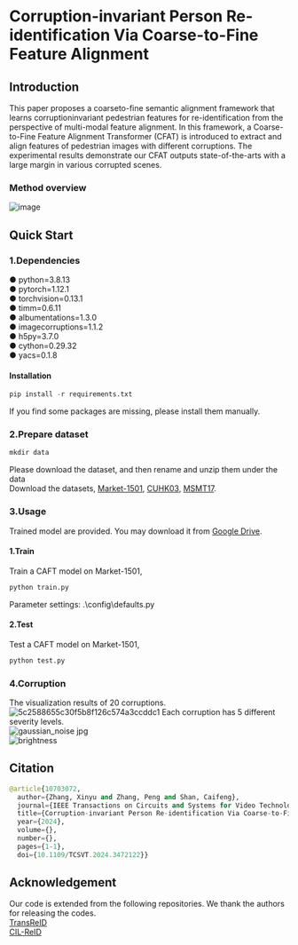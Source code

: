 # Corruption-invariant Person Re-identification Via Coarse-to-Fine Feature Alignment

## Introduction
This paper proposes a coarseto-fine semantic alignment framework that learns corruptioninvariant pedestrian features for re-identification from the perspective of multi-modal feature alignment. In this framework, a Coarse-to-Fine Feature Alignment Transformer (CFAT) is introduced to extract and align features of pedestrian images with different corruptions. The experimental results demonstrate our CFAT outputs state-of-the-arts with a large margin in various corrupted scenes.

### Method overview
![image](https://github.com/user-attachments/assets/27612791-d121-41ad-aab3-b3b8e0965ecc)

## Quick Start
### 1.Dependencies
● python=3.8.13<br>
● pytorch=1.12.1<br>
● torchvision=0.13.1<br>
● timm=0.6.11<br>
● albumentations=1.3.0<br>
● imagecorruptions=1.1.2<br>
● h5py=3.7.0<br>
● cython=0.29.32<br>
● yacs=0.1.8<br>

#### Installation
```python
pip install -r requirements.txt
```
If you find some packages are missing, please install them manually.

### 2.Prepare dataset
```python
mkdir data
```
Please download the dataset, and then rename and unzip them under the data<br>
Download the datasets, [Market-1501](https://openaccess.thecvf.com/content_iccv_2015/html/Zheng_Scalable_Person_Re-Identification_ICCV_2015_paper.html), [CUHK03](https://openaccess.thecvf.com/content_cvpr_2014/html/Li_DeepReID_Deep_Filter_2014_CVPR_paper.html), [MSMT17](https://arxiv.org/abs/1711.08565).

### 3.Usage
Trained model are provided. You may download it from [Google Drive](https://1drv.ms/f/c/25ca6820bee662c1/EiMEWZ9gU-VLrHCZ18ZfqyoB3AMeupI2NblHcSgeWgk2jQ?e=nDUa6a).

#### 1.Train
Train a CAFT model on Market-1501,
```python
python train.py
```
Parameter settings: .\config\defaults.py

#### 2.Test
Test a CAFT model on Market-1501,
```python
python test.py
```

### 4.Corruption
The visualization results of 20 corruptions.<br>
![5c2588655c30f5b8f126c574a3ccddc1](https://github.com/user-attachments/assets/5d793efd-7e26-45b6-898f-c6f7dae97132)
Each corruption has 5 different severity levels.<br>
![gaussian_noise jpg](https://github.com/user-attachments/assets/f722e1a0-079b-44c7-92d5-4bec889abdd1)<br>
![brightness](https://github.com/user-attachments/assets/5fe32dd2-831f-4d95-ad19-bb4fa950a97a)

## Citation
```python
@article{10703072,
  author={Zhang, Xinyu and Zhang, Peng and Shan, Caifeng},
  journal={IEEE Transactions on Circuits and Systems for Video Technology}, 
  title={Corruption-invariant Person Re-identification Via Coarse-to-Fine Feature Alignment}, 
  year={2024},
  volume={},
  number={},
  pages={1-1},
  doi={10.1109/TCSVT.2024.3472122}}
```

## Acknowledgement
Our code is extended from the following repositories. We thank the authors for releasing the codes.<br>
[TransReID](https://github.com/damo-cv/TransReID)<br>
[CIL-ReID](https://github.com/MinghuiChen43/CIL-ReID)

